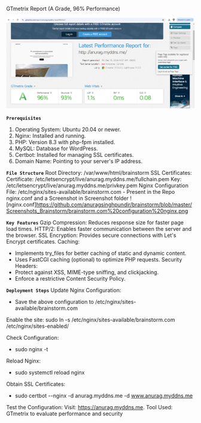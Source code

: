 GTmetrix Report (A Grade, 96% Performance)

![GTmetrix Report (A Grade)](https://github.com/anuragsinghpundir/brainstorm/blob/master/Screenshots_Brainstorm/GTmetrix_Report.png?raw=true)

**`Prerequisites`**
1. Operating System: Ubuntu 20.04 or newer.
2. Nginx: Installed and running.
3. PHP: Version 8.3 with php-fpm installed.
4. MySQL: Database for WordPress.
5. Certbot: Installed for managing SSL certificates.
6. Domain Name: Pointing to your server's IP address.

**`File Structure`**
Root Directory: /var/www/html/brainstorm
SSL Certificates:
Certificate: /etc/letsencrypt/live/anurag.myddns.me/fullchain.pem
Key: /etc/letsencrypt/live/anurag.myddns.me/privkey.pem
Nginx Configuration File: /etc/nginx/sites-available/brainstorm.com - Present in the Repo nginx.conf and a Screenshot in Screenshot folder ![nginx.conf]https://github.com/anuragsinghpundir/brainstorm/blob/master/Screenshots_Brainstorm/brainstorm.com%20configuration%20nginx.png

**`Key Features`**
Gzip Compression: Reduces response size for faster page load times.
HTTP/2: Enables faster communication between the server and the browser.
SSL Encryption: Provides secure connections with Let's Encrypt certificates.
Caching: 
* Implements try_files for better caching of static and dynamic content.
* Uses FastCGI caching (optional) to optimize PHP requests.
Security Headers:
* Protect against XSS, MIME-type sniffing, and clickjacking.
* Enforce a restrictive Content Security Policy.

**`Deployment Steps`**
Update Nginx Configuration:
* Save the above configuration to /etc/nginx/sites-available/brainstorm.com

Enable the site:
sudo ln -s /etc/nginx/sites-available/brainstorm.com /etc/nginx/sites-enabled/

Check Configuration:
* sudo nginx -t

Reload Nginx:
* sudo systemctl reload nginx

Obtain SSL Certificates:
* sudo certbot --nginx -d anurag.myddns.me -d www.anurag.myddns.me

Test the Configuration:
Visit: https://anurag.myddns.me.
Tool Used: GTmetrix to evaluate performance and security

